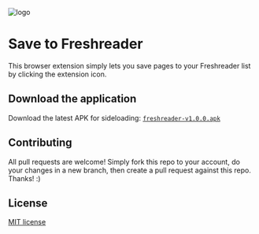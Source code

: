 ![logo](https://user-images.githubusercontent.com/8457808/77265724-d5123300-6c73-11ea-96fd-e3a56177ada7.png)

# Save to Freshreader

This browser extension simply lets you save pages to your Freshreader list by clicking the extension icon.

## Download the application

Download the latest APK for sideloading: [`freshreader-v1.0.0.apk`](https://github.com/freshreader/browser-extension/releases/download/v1.0.0/freshreader-v1.0.0.apk)

## Contributing
All pull requests are welcome! Simply fork this repo to your account, do your changes in a new branch, then create a pull request against this repo. Thanks! :)

## License
[MIT license](LICENSE)
